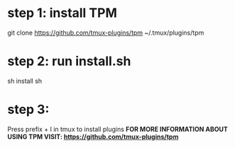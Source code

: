 # step 1: install TPM
git clone https://github.com/tmux-plugins/tpm ~/.tmux/plugins/tpm

# step 2: run install.sh
sh install sh

# step 3: 
Press prefix + I in tmux to install plugins
**FOR MORE INFORMATION ABOUT USING TPM VISIT: https://github.com/tmux-plugins/tpm**
